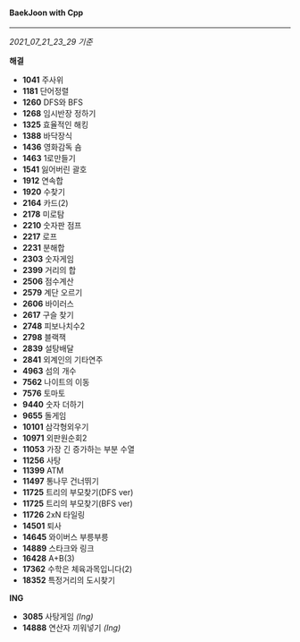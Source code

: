 #### BaekJoon with Cpp
___

*2021_07_21_23_29 기준*

**해결**

* __1041__ 주사위
* __1181__ 단어정렬
* __1260__ DFS와 BFS
* __1268__ 임시반장 정하기
* __1325__ 효율적인 해킹
* __1388__ 바닥장식
* __1436__ 영화감독 숌
* __1463__ 1로만들기
* __1541__ 잃어버린 괄호
* __1912__ 연속합
* __1920__ 수찾기
* __2164__ 카드(2)
* __2178__ 미로탐
* __2210__ 숫자판 점프
* __2217__ 로프
* __2231__ 분해합
* __2303__ 숫자게임
* __2399__ 거리의 합
* __2506__ 점수계산
* __2579__ 계단 오르기
* __2606__ 바이러스
* __2617__ 구슬 찾기
* __2748__ 피보나치수2
* __2798__ 블랙잭
* __2839__ 설탕배달
* __2841__ 외계인의 기타연주
* __4963__ 섬의 개수
* __7562__ 나이트의 이동
* __7576__ 토마토
* __9440__ 숫자 더하기
* __9655__ 돌게임
* __10101__ 삼각형외우기
* __10971__ 외판원순회2
* __11053__ 가장 긴 증가하는 부분 수열
* __11256__ 사탕
* __11399__ ATM
* __11497__ 통나무 건너뛰기
* __11725__ 트리의 부모찾기(DFS ver)
* __11725__ 트리의 부모찾기(BFS ver)
* __11726__ 2xN 타일링
* __14501__ 퇴사
* __14645__ 와이버스 부릉부릉
* __14889__ 스타크와 링크
* __16428__ A+B(3)
* __17362__ 수학은 체육과목입니다(2)
* __18352__ 특정거리의 도시찾기

**ING**

* __3085__ 사탕게임 _(Ing)_
* __14888__ 연산자 끼워넣기 _(Ing)_
